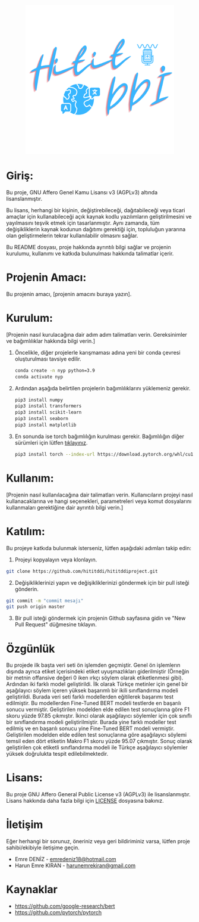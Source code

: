 <p align="center"><a href="https://www.teknofest.org" target="_blank"><img src="https://github.com/hititddi/hititddiproject/blob/main/logo.svg" width="400"></a></p>

# Giriş:

Bu proje, GNU Affero Genel Kamu Lisansı v3 (AGPLv3) altında lisanslanmıştır.

Bu lisans, herhangi bir kişinin, değiştirebileceği, dağıtabileceği veya ticari amaçlar için kullanabileceği açık kaynak kodlu yazılımların geliştirilmesini ve yayılmasını teşvik etmek için tasarlanmıştır. Aynı zamanda, tüm değişikliklerin kaynak kodunun dağıtımı gerektiği için, topluluğun yararına olan geliştirmelerin tekrar kullanılabilir olmasını sağlar.

Bu README dosyası, proje hakkında ayrıntılı bilgi sağlar ve projenin kurulumu, kullanımı ve katkıda bulunulması hakkında talimatlar içerir.

# Projenin Amacı:

Bu projenin amacı, [projenin amacını buraya yazın].

# Kurulum:

[Projenin nasıl kurulacağına dair adım adım talimatları verin. Gereksinimler ve bağımlılıklar hakkında bilgi verin.]

1. Öncelikle, diğer projelerle karışmaması adına yeni bir conda çevresi oluşturulması tavsiye edilir.

    ```bash
    conda create -n nyp python=3.9
    conda activate nyp
    ```

2. Ardından aşağıda belirtilen projelerin bağımlılıklarını yüklemeniz gerekir.

    ```bash
    pip3 install numpy
    pip3 install transformers
    pip3 install scikit-learn
    pip3 install seaborn
    pip3 install matplotlib
    ```

3. En sonunda ise torch bağımlılığın kurulması gerekir. Bağımlılığın diğer sürümleri için lütfen [tıklayınız](https://pytorch.org/).

    ```bash
    pip3 install torch --index-url https://download.pytorch.org/whl/cu118
    ```

# Kullanım:

[Projenin nasıl kullanılacağına dair talimatları verin. Kullanıcıların projeyi nasıl kullanacaklarına ve hangi seçenekleri, parametreleri veya komut dosyalarını kullanmaları gerektiğine dair ayrıntılı bilgi verin.]

# Katılım:

Bu projeye katkıda bulunmak isterseniz, lütfen aşağıdaki adımları takip edin:

1. Projeyi kopyalayın veya klonlayın.

```bash
git clone https://github.com/hititddi/hititddiproject.git
```

2. Değişikliklerinizi yapın ve değişikliklerinizi göndermek için bir pull isteği gönderin.

```bash
git commit -m "commit mesajı"
git push origin master
```

3. Bir pull isteği göndermek için projenin Github sayfasına gidin ve "New Pull Request" düğmesine tıklayın.

# Özgünlük

Bu projede ilk başta veri seti ön işlemden geçmiştir. Genel ön işlemlerın dışında ayrıca etiket içerisindeki etiket uyuşmazlıkları giderilmiştir (Örneğin bir metnin offansive değeri 0 iken ırkçı söylem olarak etiketlenmesi gibi). Ardından iki farklı model geliştirildi. İlk olarak Türkçe metinler için genel bir aşağılayıcı söylem içeren yüksek başarımlı bir ikili sınıflandırma modeli geliştirildi. Burada veri seti farklı modellerden eğitilerek başarımı test edilmiştir. Bu modellerden Fine-Tuned BERT modeli testlerde en başarılı sonucu vermiştir. Geliştirilen modelden elde edilen test sonuçlarına göre F1 skoru yüzde 97.85 çıkmıştır. İkinci olarak aşağılayıcı söylemler için çok sınıflı bir sınıflandırma modeli geliştirilmiştir. Burada yine farklı modeller test edilmiş ve en başarılı sonucu yine Fine-Tuned BERT modeli vermiştir. Geliştirilen modelden elde edilen test sonuçlarına göre aşağılayıcı söylemi temsil eden dört etiketin Makro F1 skoru yüzde 95.07 çıkmıştır. Sonuç olarak geliştirilen çok etiketli sınıflandırma modeli ile Türkçe aşağılayıcı söylemler yüksek doğrulukta tespit edilebilmektedir.

# Lisans:

Bu proje GNU Affero General Public License v3 (AGPLv3) ile lisanslanmıştır. Lisans hakkında daha fazla bilgi için [LICENSE](https://github.com/hititddi/hititddiproject/blob/main/LICENSE) dosyasına bakınız.

# İletişim

Eğer herhangi bir sorunuz, öneriniz veya geri bildiriminiz varsa, lütfen proje sahibi/ekibiyle iletişime geçin.

* Emre DENİZ - emredeniz18@hotmail.com
* Harun Emre KIRAN - harunemrekiran@gmail.com

# Kaynaklar

* https://github.com/google-research/bert
* https://github.com/pytorch/pytorch
